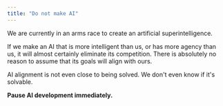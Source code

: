 ```yaml
---
title: "Do not make AI"
---
```


We are currently in an arms race to create an artificial superintelligence.

If we make an AI that is more intelligent than us, or has more agency than us, it will almost certainly eliminate its competition.
There is absolutely no reason to assume that its goals will align with ours.

AI alignment is not even close to being solved.
We don't even know if it's solvable.

**Pause AI development immediately.**

